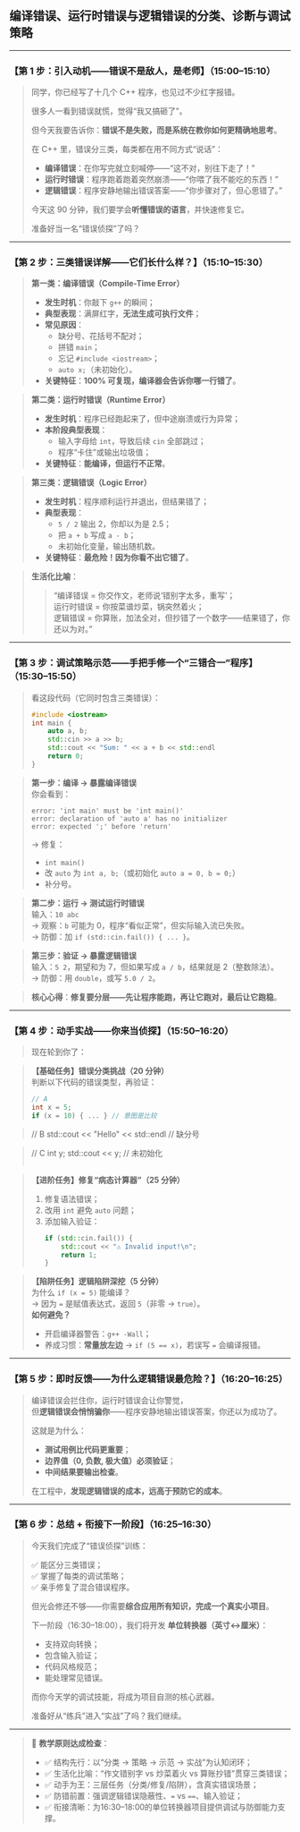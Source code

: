 ## **编译错误、运行时错误与逻辑错误的分类、诊断与调试策略**  

---

### 【第 1 步：引入动机——错误不是敌人，是老师】（15:00–15:10）

> 同学，你已经写了十几个 C++ 程序，也见过不少红字报错。  
>  
> 很多人一看到错误就慌，觉得“我又搞砸了”。  
>  
> 但今天我要告诉你：**错误不是失败，而是系统在教你如何更精确地思考**。  
>  
> 在 C++ 里，错误分三类，每类都在用不同方式“说话”：  
> - **编译错误**：在你写完就立刻喊停——“这不对，别往下走了！”  
> - **运行时错误**：程序跑着跑着突然崩溃——“你喂了我不能吃的东西！”  
> - **逻辑错误**：程序安静地输出错误答案——“你步骤对了，但心思错了。”  
>  
> 今天这 90 分钟，我们要学会**听懂错误的语言**，并快速修复它。  
>  
> 准备好当一名“错误侦探”了吗？

---

### 【第 2 步：三类错误详解——它们长什么样？】（15:10–15:30）

> **第一类：编译错误（Compile-Time Error）**  
> - **发生时机**：你敲下 `g++` 的瞬间；  
> - **典型表现**：满屏红字，**无法生成可执行文件**；  
> - **常见原因**：  
>   - 缺分号、花括号不配对；  
>   - 拼错 `main`；  
>   - 忘记 `#include <iostream>`；  
>   - `auto x;`（未初始化）。  
> - **关键特征**：**100% 可复现，编译器会告诉你哪一行错了**。

> **第二类：运行时错误（Runtime Error）**  
> - **发生时机**：程序已经跑起来了，但中途崩溃或行为异常；  
> - **本阶段典型表现**：  
>   - 输入字母给 `int`，导致后续 `cin` 全部跳过；  
>   - 程序“卡住”或输出垃圾值；  
> - **关键特征**：**能编译，但运行不正常**。

> **第三类：逻辑错误（Logic Error）**  
> - **发生时机**：程序顺利运行并退出，但结果错了；  
> - **典型表现**：  
>   - `5 / 2` 输出 2，你却以为是 2.5；  
>   - 把 `a + b` 写成 `a - b`；  
>   - 未初始化变量，输出随机数。  
> - **关键特征**：**最危险！因为你看不出它错了**。

> **生活化比喻**：  
> > “编译错误 = 你交作文，老师说‘错别字太多，重写’；  
> > 运行时错误 = 你按菜谱炒菜，锅突然着火；  
> > 逻辑错误 = 你算账，加法全对，但抄错了一个数字——结果错了，你还以为对。”

---

### 【第 3 步：调试策略示范——手把手修一个“三错合一”程序】（15:30–15:50）

> 看这段代码（它同时包含三类错误）：
> ```cpp
> #include <iostream>
> int main {
>     auto a, b;
>     std::cin >> a >> b;
>     std::cout << "Sum: " << a + b << std::endl
>     return 0;
> }
> ```

> **第一步：编译 → 暴露编译错误**  
> 你会看到：
> ```
> error: 'int main' must be 'int main()'
> error: declaration of 'auto a' has no initializer
> error: expected ';' before 'return'
> ```
> → 修复：  
> - `int main()`  
> - 改 `auto` 为 `int a, b;`（或初始化 `auto a = 0, b = 0;`）  
> - 补分号。

> **第二步：运行 → 测试运行时错误**  
> 输入：`10 abc`  
> → 观察：`b` 可能为 0，程序“看似正常”，但实际输入流已失败。  
> → 防御：加 `if (std::cin.fail()) { ... }`。

> **第三步：验证 → 暴露逻辑错误**  
> 输入：`5 2`，期望和为 7，但如果写成 `a / b`，结果就是 2（整数除法）。  
> → 防御：用 `double`，或写 `5.0 / 2`。

> **核心心得**：**修复要分层——先让程序能跑，再让它跑对，最后让它跑稳**。

---

### 【第 4 步：动手实战——你来当侦探】（15:50–16:20）

> 现在轮到你了：

> **【基础任务】错误分类挑战（20 分钟）**  
> 判断以下代码的错误类型，再验证：
> ```cpp
> // A
> int x = 5;
> if (x = 10) { ... } // 意图是比较

> // B
> std::cout << "Hello" << std::endl // 缺分号

> // C
> int y; std::cout << y; // 未初始化
> ```

> **【进阶任务】修复“病态计算器”（25 分钟）**  
> 1. 修复语法错误；  
> 2. 改用 `int` 避免 `auto` 问题；  
> 3. 添加输入验证：
>    ```cpp
>    if (std::cin.fail()) {
>        std::cout << "⚠️ Invalid input!\n";
>        return 1;
>    }
>    ```

> **【陷阱任务】逻辑陷阱深挖（5 分钟）**  
> 为什么 `if (x = 5)` 能编译？  
> → 因为 `=` 是赋值表达式，返回 `5`（非零 → `true`）。  
> **如何避免？**  
> - 开启编译器警告：`g++ -Wall`；  
> - 养成习惯：**常量放左边** → `if (5 == x)`，若误写 `=` 会编译报错。

---

### 【第 5 步：即时反馈——为什么逻辑错误最危险？】（16:20–16:25）

> 编译错误会拦住你，运行时错误会让你警觉，  
> 但**逻辑错误会悄悄骗你**——程序安静地输出错误答案，你还以为成功了。  
>  
> 这就是为什么：  
> - **测试用例比代码更重要**；  
> - **边界值（0, 负数, 极大值）必须验证**；  
> - **中间结果要输出检查**。  
>  
> 在工程中，**发现逻辑错误的成本，远高于预防它的成本**。

---

### 【第 6 步：总结 + 衔接下一阶段】（16:25–16:30）

> 今天我们完成了“错误侦探”训练：  
>  
> ✅ 能区分三类错误；  
> ✅ 掌握了每类的调试策略；  
> ✅ 亲手修复了混合错误程序。  
>  
> 但光会修还不够——你需要**综合应用所有知识，完成一个真实小项目**。  
>  
> 下一阶段（16:30–18:00），我们将开发 **单位转换器（英寸↔厘米）**：  
> - 支持双向转换；  
> - 包含输入验证；  
> - 代码风格规范；  
> - 能处理常见错误。  
>  
> 而你今天学的调试技能，将成为项目自测的核心武器。  
>  
> 准备好从“练兵”进入“实战”了吗？我们继续。

---

> 📌 **教学原则达成检查**：  
> - ✅ 结构先行：以“分类 → 策略 → 示范 → 实战”为认知闭环；  
> - ✅ 生活化比喻：“作文错别字 vs 炒菜着火 vs 算账抄错”贯穿三类错误；  
> - ✅ 动手为王：三层任务（分类/修复/陷阱），含真实错误场景；  
> - ✅ 防错前置：强调逻辑错误隐蔽性、`=` vs `==`、输入验证；  
> - ✅ 衔接清晰：为16:30–18:00的单位转换器项目提供调试与防御能力支撑。

